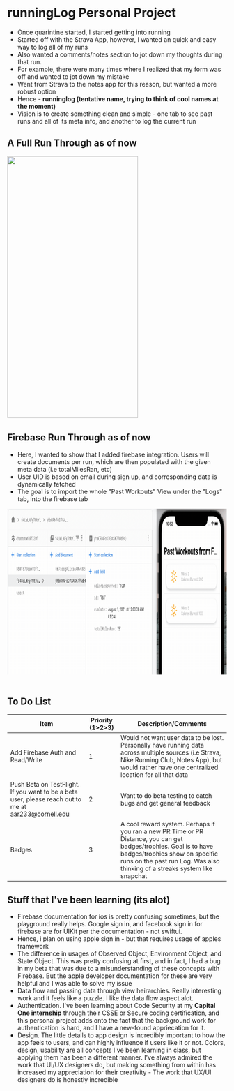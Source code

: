 # runningLog Personal Project
* Once quarintine started, I started getting into running
* Started off with the Strava App, however, I wanted an quick and easy way to log all of my runs 
* Also wanted a comments/notes section to jot down my thoughts during that run. 
* For example, there were many times where I realized that my form was off and wanted to jot down my mistake
* Went from Strava to the notes app for this reason, but wanted a more robust option
* Hence - __runninglog (tentative name, trying to think of cool names at the moment)__ 
* Vision is to create something clean and simple - one tab to see past runs and all of its meta info, and another to log the current run




## A Full Run Through as of now
<img src="full.gif" width="300" height="600"/>

## Firebase Run Through as of now
* Here, I wanted to show that I added firebase integration. Users will create documents per run, which are then populated with the given meta data (i.e totalMilesRan, etc)
* User UID is based on email during sign up, and corresponding data is dynamically fetched
* The goal is to import the whole "Past Workouts" View under the "Logs" tab, into the firebase tab
<img src="firebase.gif" width="1200" height="380"/>
<br/>
<br/>

## To Do List
| Item  |Priority (**1**>2>3)   | Description/Comments
|---|---|---|
| Add Firebase Auth and Read/Write |   1 | Would not want user data to be lost. Personally have running data across multiple sources (i.e Strava, Nike Running Club, Notes App), but would rather have one centralized location for all that data|
| Push Beta on TestFlight. If you want to be a beta user, please reach out to me at aar233@cornell.edu  | 2  | Want to do beta testing to catch bugs and get general feedback|
| Badges  |  3 | A cool reward system. Perhaps if you ran a new PR Time or PR Distance, you can get badges/trophies. Goal is to have badges/trophies show on specific runs on the past run Log. Was also thinking of a streaks system like snapchat|



## Stuff that I've been learning (its alot)
- Firebase documentation for ios is pretty confusing sometimes, but the playground really helps. Google sign in, and facebook sign in for firebase are for UIKit per the documentation - not swiftui. 
- Hence, i plan on using apple sign in - but that requires usage of apples framework
- The difference in usages of Observed Object, Environment Object, and State Object. This was pretty confusing at first, and in fact, I had a bug in my beta that was due to a misunderstanding of these concepts with Firebase. But the apple developer documentation for these are very helpful and I was able to solve my issue
- Data flow and passing data through view heirarchies. Really interesting work and it feels like a puzzle. I like the data flow aspect alot. 
- Authentication. I've been learning about Code Security at my **Capital One internship** through their CSSE or Secure coding certification, and this personal project adds onto the fact that the background work for authentication is hard, and I have a new-found appriecation for it.
- Design. The little details to app design is incredibly important to how the app feels to users, and can highly influence if users like it or not. Colors, design, usability are all concepts I've been learning in class, but applying them has been a different manner. I've always admired the work that UI/UX designers do, but making something from within has increased my appreciation for their creativity - The work that UX/UI designers do is honestly incredible
